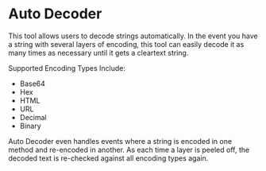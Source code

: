 # Auto Decoder
This tool allows users to decode strings automatically. In the event you have a string with several layers of encoding, this tool can easily decode it as many times as necessary until it gets a cleartext string.

Supported Encoding Types Include:
- Base64
- Hex
- HTML
- URL
- Decimal
- Binary

Auto Decoder even handles events where a string is encoded in one method and re-encoded in another. As each time a layer is peeled off, the decoded text is re-checked against all encoding types again.
